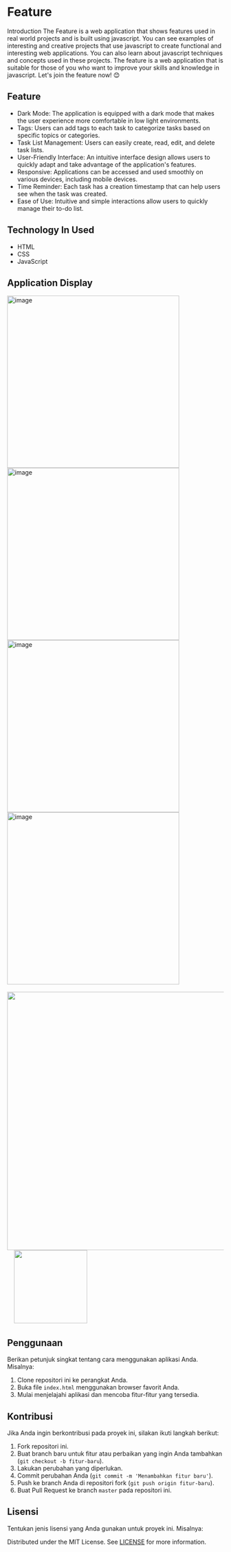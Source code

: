 # Feature

Introduction The Feature is a web application that shows features used in real world projects and is built using javascript. You can see examples of interesting and creative projects that use javascript to create functional and interesting web applications. You can also learn about javascript techniques and concepts used in these projects. The feature is a web application that is suitable for those of you who want to improve your skills and knowledge in javascript. Let's join the feature now! 😊

## Feature

- Dark Mode: The application is equipped with a dark mode that makes the user experience more comfortable in low light environments.
- Tags: Users can add tags to each task to categorize tasks based on specific topics or categories.
- Task List Management: Users can easily create, read, edit, and delete task lists.
- User-Friendly Interface: An intuitive interface design allows users to quickly adapt and take advantage of the application's features.
- Responsive: Applications can be accessed and used smoothly on various devices, including mobile devices.
- Time Reminder: Each task has a creation timestamp that can help users see when the task was created.
- Ease of Use: Intuitive and simple interactions allow users to quickly manage their to-do list.

## Technology In Used

- HTML
- CSS
- JavaScript

## Application Display

<img width="400" alt="image" src="https://github.com/fyyqq/feature/assets/93767398/6a3295cf-cf62-43c5-a447-aa2cec27bb05">
<img width="400" alt="image" src="https://github.com/fyyqq/feature/assets/93767398/1e33f7e3-1672-4e00-a950-03397c7e9c9f">
<img width="400" alt="image" src="https://github.com/fyyqq/feature/assets/93767398/cb68b836-bcf0-4893-bd43-3e4f3d2f9eaa">
<img width="400" alt="image" src="https://github.com/fyyqq/feature/assets/93767398/3b94232a-e85b-4fb2-bd16-0a19c1d6ccfa">

<br>
<br>

<img src="https://github.com/fyyqq/feature/assets/93767398/cbeb869d-6792-4b1c-a6b3-6e1e843a87be" width="600">
&nbsp
&nbsp

<img src="https://github.com/fyyqq/feature/assets/93767398/f119e200-e58a-45b5-bedd-ea19a1c8b611" width="170">

## Penggunaan

Berikan petunjuk singkat tentang cara menggunakan aplikasi Anda. Misalnya:

1. Clone repositori ini ke perangkat Anda.
2. Buka file `index.html` menggunakan browser favorit Anda.
3. Mulai menjelajahi aplikasi dan mencoba fitur-fitur yang tersedia.

## Kontribusi

Jika Anda ingin berkontribusi pada proyek ini, silakan ikuti langkah berikut:

1. Fork repositori ini.
2. Buat branch baru untuk fitur atau perbaikan yang ingin Anda tambahkan (`git checkout -b fitur-baru`).
3. Lakukan perubahan yang diperlukan.
4. Commit perubahan Anda (`git commit -m 'Menambahkan fitur baru'`).
5. Push ke branch Anda di repositori fork (`git push origin fitur-baru`).
6. Buat Pull Request ke branch `master` pada repositori ini.

## Lisensi

Tentukan jenis lisensi yang Anda gunakan untuk proyek ini. Misalnya:

Distributed under the MIT License. See [LICENSE](LICENSE) for more information.
